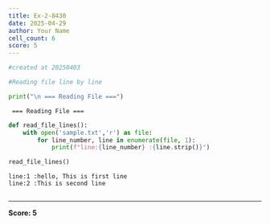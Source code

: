 ```yaml
---
title: Ex-2-8430
date: 2025-04-29
author: Your Name
cell_count: 6
score: 5
---
```


```python
#created at 20250403
```


```python
#Reading file line by line
```


```python
print("\n === Reading File ===")
```

    
     === Reading File ===



```python
def read_file_lines():
    with open('sample.txt','r') as file:
        for line_number, line in enumerate(file, 1):
            print(f"line:{line_number} :{line.strip()}")
```


```python
read_file_lines()
```

    line:1 :hello, This is first line
    line:2 :This is second line



```python

```


---
**Score: 5**